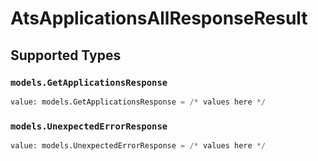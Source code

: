 # AtsApplicationsAllResponseResult


## Supported Types

### `models.GetApplicationsResponse`

```python
value: models.GetApplicationsResponse = /* values here */
```

### `models.UnexpectedErrorResponse`

```python
value: models.UnexpectedErrorResponse = /* values here */
```

